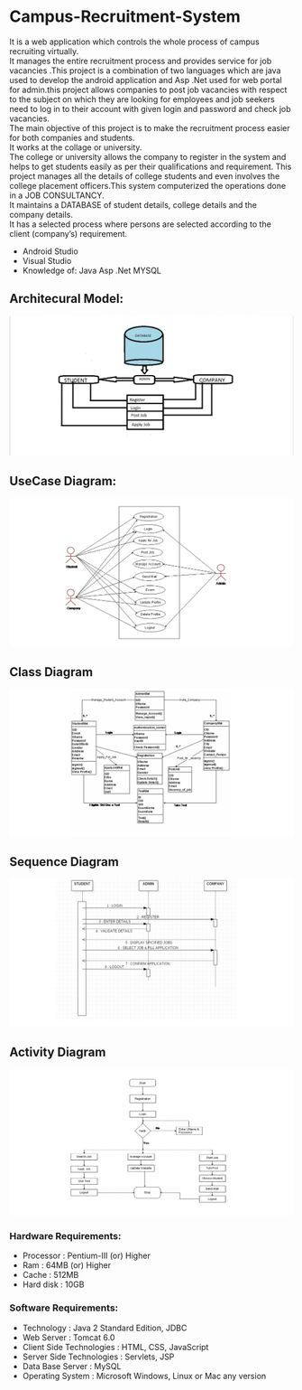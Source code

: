 # Campus-Recruitment-System
It is a web application which controls the whole process of campus recruiting virtually.\
It manages the entire recruitment process and provides service for job vacancies .This project is a combination of two languages which are java used to develop the android application and Asp .Net used for web portal for admin.this project allows companies to post job vacancies with respect to the subject on which they are looking for employees and job seekers need to log in to their account with given login and password and check job vacancies.\
The main objective of this project is to make the recruitment process easier for both companies and students.\
It works at the collage or university.\
The college or university allows the company to register in the system and helps to get students easily as per their qualifications and requirement.
This project manages all the details of college students and even involves the college placement officers.This system computerized the operations done in a JOB CONSULTANCY.\
It maintains a DATABASE of student details, college details and the company details.\
It has a selected process where persons are selected according to the client (company’s) requirement.
* Android Studio
* Visual Studio
* Knowledge of: Java
                Asp .Net
                MYSQL 
              

## Architecural Model:
![Alt text](https://github.com/starkworld/Campus-Recruitment-System/blob/master/images/Screen%20Shot%202020-10-14%20at%201.42.01%20PM.png)

## UseCase Diagram:
![Alt text](https://github.com/starkworld/Campus-Recruitment-System/blob/master/images/Screen%20Shot%202020-10-14%20at%201.42.29%20PM.png)

## Class Diagram
![Alt Text](https://github.com/starkworld/Campus-Recruitment-System/blob/master/images/Screen%20Shot%202020-10-14%20at%201.42.17%20PM.png)

## Sequence Diagram
![Alt text](https://github.com/starkworld/Campus-Recruitment-System/blob/master/images/Screen%20Shot%202020-10-14%20at%201.42.40%20PM.png)

## Activity Diagram
![Alt text](https://github.com/starkworld/Campus-Recruitment-System/blob/master/images/Screen%20Shot%202020-10-14%20at%201.42.50%20PM.png)



### Hardware Requirements:
* Processor			: 	Pentium-III (or) Higher
* Ram				:	64MB (or) Higher
* Cache				: 	512MB
* Hard disk			: 	10GB

### Software Requirements:

* Technology			: 	Java 2 Standard Edition, JDBC
* Web Server			: 	Tomcat 6.0
* Client Side Technologies	: 	HTML, CSS, JavaScript
* Server Side Technologies	:	Servlets, JSP
* Data Base Server		:	MySQL
* Operating System		:	Microsoft Windows, Linux or Mac any version

